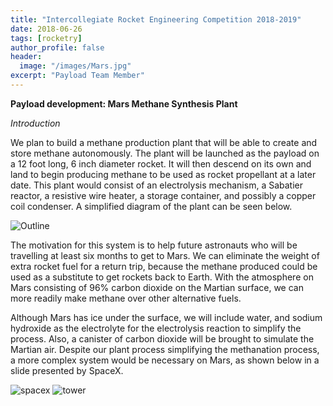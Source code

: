 ```yaml
---
title: "Intercollegiate Rocket Engineering Competition 2018-2019"
date: 2018-06-26
tags: [rocketry]
author_profile: false
header:
  image: "/images/Mars.jpg"
excerpt: "Payload Team Member"
---
```


**Payload development: Mars Methane Synthesis Plant**

*Introduction*

We plan to build a methane production plant that will be able to create and store methane autonomously. The plant will be launched as the payload on a 12 foot long, 6 inch diameter rocket. It will then descend on its own and land to begin producing methane to be used as rocket propellant at a later date. This plant would consist of an electrolysis mechanism, a Sabatier reactor, a resistive wire heater, a storage container, and possibly a copper coil condenser. A simplified diagram of the plant can be seen below.

<img src="{{ site.url }}{{ site.baseurl }}/images/outline.jpg" alt="Outline">

The motivation for this system is to help future astronauts who will be travelling at least six months to get to Mars. We can eliminate the weight of extra rocket fuel for a return trip, because the methane produced could be used as a substitute to get rockets back to Earth. With the atmosphere on Mars consisting of 96% carbon dioxide on the Martian surface, we can more readily make methane over other alternative fuels.

Although Mars has ice under the surface, we will include water, and sodium hydroxide as the electrolyte for the electrolysis reaction to simplify the process. Also, a canister of carbon dioxide will be brought to simulate the Martian air. Despite our plant process simplifying the methanation process, a more complex system would be necessary on Mars, as shown below in a slide presented by SpaceX.

<img src="{{ site.url }}{{ site.baseurl }}/images/spacex.png" alt="spacex">

<img src="{{ site.url }}{{ site.baseurl }}/images/tower.png" alt="tower">
